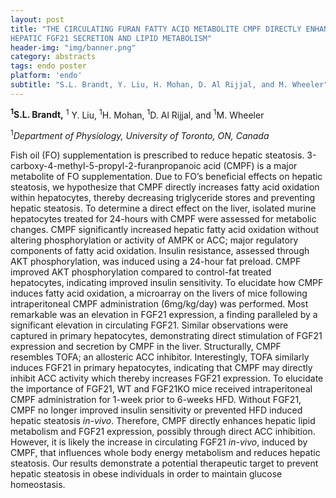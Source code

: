 ```yaml
---
layout: post
title: "THE CIRCULATING FURAN FATTY ACID METABOLITE CMPF DIRECTLY ENHANCES
HEPATIC FGF21 SECRETION AND LIPID METABOLISM"
header-img: "img/banner.png"
category: abstracts
tags: endo poster
platform: 'endo'
subtitle: "S.L. Brandt, Y. Liu, H. Mohan, D. Al Rijjal, and M. Wheeler"
---
```

__<sup>1</sup>S.L. Brandt,__ <sup>1</sup> Y. Liu, <sup>1</sup>H. Mohan, <sup>1</sup>D. Al Rijjal, and <sup>1</sup>M.
Wheeler

<sup>1</sup>_Department of Physiology, University of Toronto, ON, Canada_

Fish oil (FO) supplementation is prescribed to reduce hepatic steatosis.
3-carboxy-4-methyl-5-propyl-2-furanpropanoic acid (CMPF) is a major
metabolite of FO supplementation. Due to FO’s beneficial effects on
hepatic steatosis, we hypothesize that CMPF directly increases fatty
acid oxidation within hepatocytes, thereby decreasing triglyceride
stores and preventing hepatic steatosis. To determine a direct effect on
the liver, isolated murine hepatocytes treated for 24-hours with CMPF
were assessed for metabolic changes. CMPF significantly increased
hepatic fatty acid oxidation without altering phosphorylation or
activity of AMPK or ACC; major regulatory components of fatty acid
oxidation. Insulin resistance, assessed through AKT phosphorylation, was
induced using a 24-hour fat preload. CMPF improved AKT phosphorylation
compared to control-fat treated hepatocytes, indicating improved insulin
sensitivity. To elucidate how CMPF induces fatty acid oxidation, a
microarray on the livers of mice following intraperitoneal CMPF
administration (6mg/kg/day) was performed. Most remarkable was an
elevation in FGF21 expression, a finding paralleled by a significant
elevation in circulating FGF21. Similar observations were captured in
primary hepatocytes, demonstrating direct stimulation of FGF21
expression and secretion by CMPF in the liver. Structurally, CMPF
resembles TOFA; an allosteric ACC inhibitor. Interestingly, TOFA
similarly induces FGF21 in primary hepatocytes, indicating that CMPF may
directly inhibit ACC activity which thereby increases FGF21 expression.
To elucidate the importance of FGF21, WT and FGF21KO mice received
intraperitoneal CMPF administration for 1-week prior to 6-weeks HFD.
Without FGF21, CMPF no longer improved insulin sensitivity or prevented
HFD induced hepatic steatosis _in-vivo_. Therefore, CMPF directly
enhances hepatic lipid metabolism and FGF21 expression, possibly through
direct ACC inhibition. However, it is likely the increase in circulating
FGF21 _in-vivo_, induced by CMPF, that influences whole body energy
metabolism and reduces hepatic steatosis. Our results demonstrate a
potential therapeutic target to prevent hepatic steatosis in obese
individuals in order to maintain glucose homeostasis.
